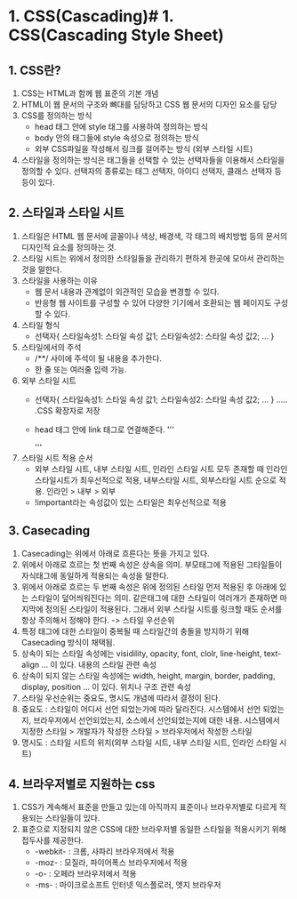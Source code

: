 # 1. CSS(Cascading)# 1. CSS(Cascading Style Sheet)
## 1. CSS란?
1. CSS는 HTML과 함께 웹 표준의 기본 개념
2. HTML이 웹 문서의 구조와 뼈대를 담당하고 CSS 웹 문서의 디자인 요소를 담당
3. CSS를 정의하는 방식
    - head 태그 안에 style 태그를 사용하여 정의하는 방식
    - body 안의 태그들에 style 속성으로 정의하는 방식
    - 외부 CSS파일을 작성해서 링크를 걸어주는 방식 (외부 스타일 시트)
4. 스타일을 정의하는 방식은 태그들을 선택할 수 있는 선택자들을 이용해서 스타일을 정의할 수 있다. 선택자의 종류로는 태그 선택자, 아이디 선택자, 클래스 선택자 등등이 있다.

## 2. 스타일과 스타일 시트
1. 스타일은 HTML 웹 문서에 글꼴이나 색상, 배경색, 각 태그의 배치방법 등의 문서의 디자인적 요소를 정의하는 것.
2. 스타일 시트는 위에서 정의한 스타일들을 관리하기 편하게 한곳에 모아서 관리하는것을 말한다.
3. 스타일을 사용하는 이유
    - 웹 문서 내용과 관계없이 외관적인 모습을 변경할 수 있다.
    - 반응형 웹 사이트를 구성할 수 있어 다양한 기기에서 호환되는 웹 페이지도 구성할 수 있다.
4. 스타일 형식
    - 선택자{
        스타일속성1: 스타일 속성 값1;
        스타일속성2: 스타일 속성 값2;
        ...
        }
5. 스타일에서의 주석
    - /**/ 사이에 주석이 될 내용을 추가한다.
    - 한 줄 또는 여러줄 입력 가능.
6. 외부 스타일 시트
    - 선택자{
        스타일속성1: 스타일 속성 값1;
        스타일속성2: 스타일 속성 값2;
        ...
        }
        .....
        .CSS 확장자로 저장
    - head 태그 안에 link 태그로 연결해준다.
        '''

        <link rel="stylesheet" href="외부 스타일 시트 파일">
        '''
7. 스타일 시트 적용 순서
    - 외부 스타일 시트, 내부 스타일 시트, 인라인 스타일 시트 모두 존재할 때 인라인 스타일시트가 최우선적으로 적용, 내부스타일 시트, 외부스타일 시트 순으로 적용. 인라인 > 내부 > 외부
    - !important라는 속성값이 있는 스타일은 최우선적으로 적용

## 3. Casecading
1. Casecading는 위에서 아래로 흐른다는 뜻을 가지고 있다.
2. 위에서 아래로 흐르는 첫 번째 속성은 상속을 의미. 부모태그에 적용된 그타일들이 자식태그에 동일하게 적용되는 속성을 말한다.
3. 위에서 아래로 흐르는 두 번째 속성은 위에 정의된 스타일 먼저 적용된 후 아래에 있는 스타일이 덮어씌워진다는 의미. 같은태그에 대한 스타일이 여러개가 존재하면 마지막에 정의된 스타일이 적용된다. 그래서 외부 스타일 시트를 링크할 때도 순서를 항상 주의해서 정해야 한다. -> 스타일 우선순위
4. 특정 태그에 대한 스타일이 중복될 때 스타일간의 충돌을 방지하기 위해 Casecading 방식이 채택됨.
5. 상속이 되는 스타일 속성에는 visidility, opacity, font, clolr, line-height, text-align ... 이 있다. 내용의 스타일 관련 속성
6. 상속이 되지 않는 스타일 속성에는 width, height, margin, border, padding, display, position ... 이 있다. 위치나 구조 관련 속성
7. 스타일 우선순위는 중요도, 명시도 개념에 따라서 결정이 된다.
8. 중요도 : 스타일이 어디서 선언 되었는가에 따라 달라진다. 시스템에서 선언 되었는지, 브라우저에서 선언되었는지, 소스에서 선언되었는지에 대한 내용. 시스템에서 지정한 스타일 > 개발자가 작성한 스타일 > 브라우저에서 작성한 스타일
9. 명시도 : 스타일 시트의 위치(외부 스타일 시트, 내부 스타일 시트, 인라인 스타일 시트)

## 4. 브라우저별로 지원하는 css
1. CSS가 계속해서 표준을 만들고 있는데 아직까지 표준이나 브라우저별로 다르게 적용되는 스타일들이 있다.
2. 표준으로 지정되지 않은 CSS에 대한 브라우저별 동일한 스타일을 적용시키기 위해 접두사를 제공한다.
    - -webkit- : 크롬, 사파리 브라우저에서 적용
    - -moz- : 모질라, 파이어폭스 브라우저에서 적용
    - -o- : 오페라 브라우저에서 적용
    - -ms- : 마이크로소프트 인터넷 익스플로러, 엣지 브라우저